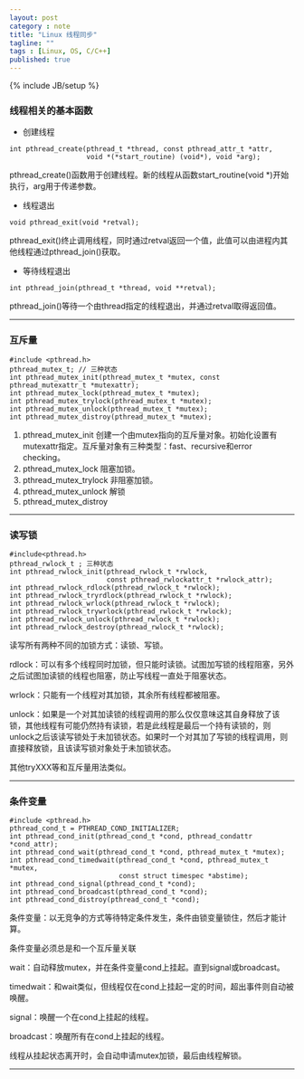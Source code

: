 ```yaml
---
layout: post
category : note
title: "Linux 线程同步"
tagline: ""
tags : [Linux, OS, C/C++]
published: true
---
```

{% include JB/setup %}


### 线程相关的基本函数

- 创建线程

```
int pthread_create(pthread_t *thread, const pthread_attr_t *attr,
                   void *(*start_routine) (void*), void *arg);
```

pthread_create()函数用于创建线程。新的线程从函数start_routine(void *)开始执行，arg用于传递参数。

- 线程退出

```
void pthread_exit(void *retval);
```

pthread_exit()终止调用线程，同时通过retval返回一个值，此值可以由进程内其他线程通过pthread_join()获取。


- 等待线程退出

```
int pthread_join(pthread_t *thread, void **retval);
```

pthread_join()等待一个由thread指定的线程退出，并通过retval取得返回值。

------------------------------
### 互斥量

```
#include <pthread.h>
pthread_mutex_t; // 三种状态
int pthread_mutex_init(pthread_mutex_t *mutex, const pthread_mutexattr_t *mutexattr);
int pthread_mutex_lock(pthread_mutex_t *mutex);
int pthread_mutex_trylock(pthread_mutex_t *mutex);
int pthread_mutex_unlock(pthread_mutex_t *mutex);
int pthread_mutex_distroy(pthread_mutex_t *mutex);
```

1. pthread_mutex_init 创建一个由mutex指向的互斥量对象。初始化设置有mutexattr指定。互斥量对象有三种类型：fast、recursive和error checking。
2. pthread_mutex_lock 阻塞加锁。
3. pthread_mutex_trylock 非阻塞加锁。
4. pthread_mutex_unlock 解锁
5. pthread_mutex_distroy 


------------------------------
### 读写锁

```
#include<pthread.h>
pthread_rwlock_t ; 三种状态
int pthread_rwlock_init(pthread_rwlock_t *rwlock,
                        const pthread_rwlockattr_t *rwlock_attr);
int pthread_rwlock_rdlock(pthread_rwlock_t *rwlock);
int pthread_rwlock_tryrdlock(pthread_rwlock_t *rwlock);
int pthread_rwlock_wrlock(pthread_rwlock_t *rwlock);
int pthread_rwlock_trywrlock(pthread_rwlock_t *rwlock);
int pthread_rwlock_unlock(pthread_rwlock_t *rwlock);
int pthread_rwlock_destroy(pthread_rwlock_t *rwlock);
```

读写所有两种不同的加锁方式：读锁、写锁。

rdlock：可以有多个线程同时加锁，但只能时读锁。试图加写锁的线程阻塞，另外之后试图加读锁的线程也阻塞，防止写线程一直处于阻塞状态。

wrlock：只能有一个线程对其加锁，其余所有线程都被阻塞。

unlock：如果是一个对其加读锁的线程调用的那么仅仅意味这其自身释放了该锁，其他线程有可能仍然持有读锁，若是此线程是最后一个持有读锁的，则unlock之后该读写锁处于未加锁状态。如果时一个对其加了写锁的线程调用，则直接释放锁，且该读写锁对象处于未加锁状态。

其他tryXXX等和互斥量用法类似。

------------------------------
### 条件变量

```
#include <pthread.h>
pthread_cond_t = PTHREAD_COND_INITIALIZER;
int pthread_cond_init(pthread_cond_t *cond, pthread_condattr *cond_attr);
int pthread_cond_wait(pthread_cond_t *cond, pthread_mutex_t *mutex);
int pthread_cond_timedwait(pthread_cond_t *cond, pthread_mutex_t *mutex,
                           const struct timespec *abstime);
int pthread_cond_signal(pthread_cond_t *cond);
int pthread_cond_broadcast(pthread_cond_t *cond);
int pthread_cond_distroy(pthread_cond_t *cond);
```

条件变量：以无竞争的方式等待特定条件发生，条件由锁变量锁住，然后才能计算。

条件变量必须总是和一个互斥量关联

wait：自动释放mutex，并在条件变量cond上挂起。直到signal或broadcast。

timedwait：和wait类似，但线程仅在cond上挂起一定的时间，超出事件则自动被唤醒。

signal：唤醒一个在cond上挂起的线程。

broadcast：唤醒所有在cond上挂起的线程。

线程从挂起状态离开时，会自动申请mutex加锁，最后由线程解锁。

------------------------------
